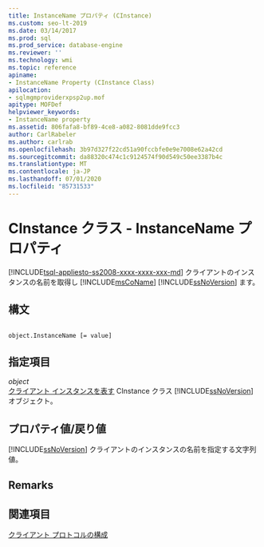```yaml
---
title: InstanceName プロパティ (CInstance)
ms.custom: seo-lt-2019
ms.date: 03/14/2017
ms.prod: sql
ms.prod_service: database-engine
ms.reviewer: ''
ms.technology: wmi
ms.topic: reference
apiname:
- InstanceName Property (CInstance Class)
apilocation:
- sqlmgmproviderxpsp2up.mof
apitype: MOFDef
helpviewer_keywords:
- InstanceName property
ms.assetid: 806fafa8-bf89-4ce8-a082-8081dde9fcc3
author: CarlRabeler
ms.author: carlrab
ms.openlocfilehash: 3b97d327f22cd51a90fccbfe0e9e7008e62a42cd
ms.sourcegitcommit: da88320c474c1c9124574f90d549c50ee3387b4c
ms.translationtype: MT
ms.contentlocale: ja-JP
ms.lasthandoff: 07/01/2020
ms.locfileid: "85731533"
---
```

# <a name="cinstance-class---instancename-property"></a>CInstance クラス - InstanceName プロパティ
[!INCLUDE[tsql-appliesto-ss2008-xxxx-xxxx-xxx-md](../../includes/applies-to-version/sqlserver.md)]
  クライアントのインスタンスの名前を取得し [!INCLUDE[msCoName](../../includes/msconame-md.md)] [!INCLUDE[ssNoVersion](../../includes/ssnoversion-md.md)] ます。  
  
## <a name="syntax"></a>構文  
  
```  
  
object.InstanceName [= value]  
```  
  
## <a name="parts"></a>指定項目  
 *object*  
 [クライアント インスタンスを表す](../../relational-databases/wmi-provider-configuration-classes/cinstance-class.md) CInstance クラス [!INCLUDE[ssNoVersion](../../includes/ssnoversion-md.md)] オブジェクト。  
  
## <a name="property-valuereturn-value"></a>プロパティ値/戻り値  
 [!INCLUDE[ssNoVersion](../../includes/ssnoversion-md.md)] クライアントのインスタンスの名前を指定する文字列値。  
  
## <a name="remarks"></a>Remarks  
  
## <a name="see-also"></a>関連項目  
 [クライアント プロトコルの構成](https://technet.microsoft.com/library/ms181035.aspx)  
  
  
